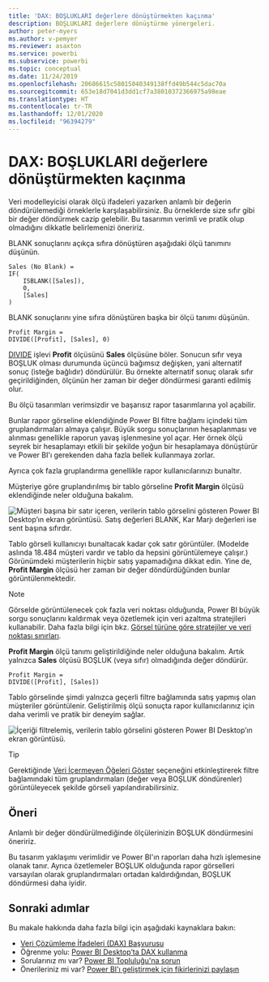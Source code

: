 ```yaml
---
title: 'DAX: BOŞLUKLARI değerlere dönüştürmekten kaçınma'
description: BOŞLUKLARI değerlere dönüştürme yönergeleri.
author: peter-myers
ms.author: v-pemyer
ms.reviewer: asaxton
ms.service: powerbi
ms.subservice: powerbi
ms.topic: conceptual
ms.date: 11/24/2019
ms.openlocfilehash: 20686615c58015040349138ffd49b544c5dac70a
ms.sourcegitcommit: 653e18d7041d3dd1cf7a38010372366975a98eae
ms.translationtype: HT
ms.contentlocale: tr-TR
ms.lasthandoff: 12/01/2020
ms.locfileid: "96394279"
---
```

# <a name="dax-avoid-converting-blanks-to-values"></a>DAX: BOŞLUKLARI değerlere dönüştürmekten kaçınma

Veri modelleyicisi olarak ölçü ifadeleri yazarken anlamlı bir değerin döndürülemediği örneklerle karşılaşabilirsiniz. Bu örneklerde size sıfır gibi bir değer döndürmek cazip gelebilir. Bu tasarımın verimli ve pratik olup olmadığını dikkatle belirlemenizi öneririz.

BLANK sonuçlarını açıkça sıfıra dönüştüren aşağıdaki ölçü tanımını düşünün.

```dax
Sales (No Blank) =
IF(
    ISBLANK([Sales]),
    0,
    [Sales]
)
```

BLANK sonuçlarını yine sıfıra dönüştüren başka bir ölçü tanımı düşünün.

```dax
Profit Margin =
DIVIDE([Profit], [Sales], 0)
```

[DIVIDE](/dax/divide-function-dax) işlevi **Profit** ölçüsünü **Sales** ölçüsüne böler. Sonucun sıfır veya BOŞLUK olması durumunda üçüncü bağımsız değişken, yani alternatif sonuç (isteğe bağlıdır) döndürülür. Bu örnekte alternatif sonuç olarak sıfır geçirildiğinden, ölçünün her zaman bir değer döndürmesi garanti edilmiş olur.

Bu ölçü tasarımları verimsizdir ve başarısız rapor tasarımlarına yol açabilir.

Bunlar rapor görseline eklendiğinde Power BI filtre bağlamı içindeki tüm gruplandırmaları almaya çalışır. Büyük sorgu sonuçlarının hesaplanması ve alınması genellikle raporun yavaş işlenmesine yol açar. Her örnek ölçü seyrek bir hesaplamayı etkili bir şekilde yoğun bir hesaplamaya dönüştürür ve Power BI'ı gerekenden daha fazla bellek kullanmaya zorlar.

Ayrıca çok fazla gruplandırma genellikle rapor kullanıcılarınızı bunaltır.

Müşteriye göre gruplandırılmış bir tablo görseline **Profit Margin** ölçüsü eklendiğinde neler olduğuna bakalım.

![Müşteri başına bir satır içeren, verilerin tablo görselini gösteren Power BI Desktop’ın ekran görüntüsü. Satış değerleri BLANK, Kar Marjı değerleri ise sent başına sıfırdır. ](media/dax-avoid-converting-blank/table-visual-poor.png)

Tablo görseli kullanıcıyı bunaltacak kadar çok satır görüntüler. (Modelde aslında 18.484 müşteri vardır ve tablo da hepsini görüntülemeye çalışır.) Görünümdeki müşterilerin hiçbir satış yapamadığına dikkat edin. Yine de, **Profit Margin** ölçüsü her zaman bir değer döndürdüğünden bunlar görüntülenmektedir.

> [!NOTE]
> Görselde görüntülenecek çok fazla veri noktası olduğunda, Power BI büyük sorgu sonuçlarını kaldırmak veya özetlemek için veri azaltma stratejileri kullanabilir. Daha fazla bilgi için bkz. [Görsel türüne göre stratejiler ve veri noktası sınırları](../visuals/power-bi-data-points.md).

**Profit Margin** ölçü tanımı geliştirildiğinde neler olduğuna bakalım. Artık yalnızca **Sales** ölçüsü BOŞLUK (veya sıfır) olmadığında değer döndürür.

```dax
Profit Margin =
DIVIDE([Profit], [Sales])
```

Tablo görselinde şimdi yalnızca geçerli filtre bağlamında satış yapmış olan müşteriler görüntülenir. Geliştirilmiş ölçü sonuçta rapor kullanıcılarınız için daha verimli ve pratik bir deneyim sağlar.

![İçeriği filtrelemiş, verilerin tablo görselini gösteren Power BI Desktop’ın ekran görüntüsü.](media/dax-avoid-converting-blank/table-visual-good.png)

> [!TIP]
> Gerektiğinde [Veri İçermeyen Öğeleri Göster](../create-reports/desktop-show-items-no-data.md) seçeneğini etkinleştirerek filtre bağlamındaki tüm gruplandırmaları (değer veya BOŞLUK döndürenler) görüntüleyecek şekilde görseli yapılandırabilirsiniz.

## <a name="recommendation"></a>Öneri

Anlamlı bir değer döndürülmediğinde ölçülerinizin BOŞLUK döndürmesini öneririz.

Bu tasarım yaklaşımı verimlidir ve Power BI'ın raporları daha hızlı işlemesine olanak tanır. Ayrıca özetlemeler BOŞLUK olduğunda rapor görselleri varsayılan olarak gruplandırmaları ortadan kaldırdığından, BOŞLUK döndürmesi daha iyidir.

## <a name="next-steps"></a>Sonraki adımlar

Bu makale hakkında daha fazla bilgi için aşağıdaki kaynaklara bakın:

- [Veri Çözümleme İfadeleri (DAX) Başvurusu](/dax/)
- Öğrenme yolu: [Power BI Desktop’ta DAX kullanma](/learn/paths/dax-power-bi/)
- Sorularınız mı var? [Power BI Topluluğu'na sorun](https://community.powerbi.com/)
- Önerileriniz mi var? [Power BI'ı geliştirmek için fikirlerinizi paylaşın](https://ideas.powerbi.com)